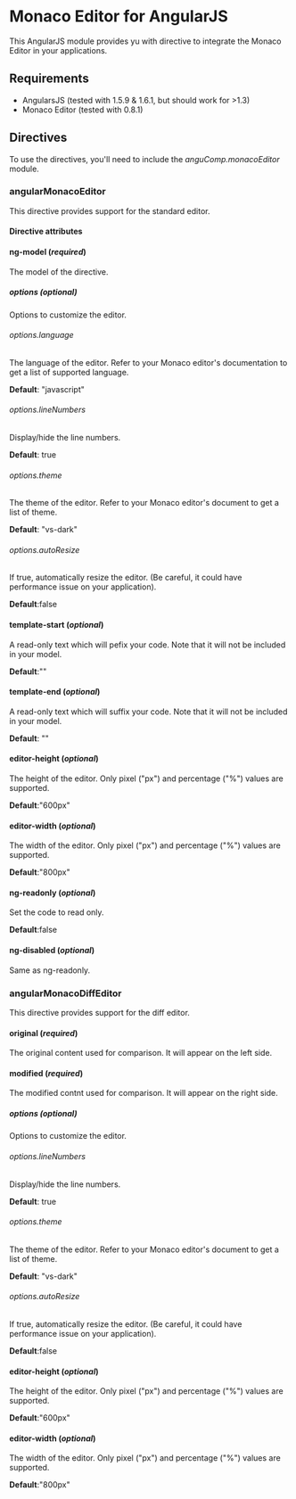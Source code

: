 # Monaco Editor for AngularJS

This AngularJS module provides yu with directive to integrate the Monaco Editor in your applications.

## Requirements
* AngularsJS (tested with 1.5.9 & 1.6.1, but should work for >1.3)
* Monaco Editor (tested with 0.8.1)

## Directives
To use the directives, you'll need to include the *anguComp.monacoEditor* module.

### angularMonacoEditor
This directive provides support for the standard editor.

#### Directive attributes
#### ng-model (*required*)
The model of the directive.

##### options (*optional*)
Options to customize the editor.

###### options.language
The language of the editor. Refer to your Monaco editor's documentation
to get a list of supported language.

**Default**: "javascript"

###### options.lineNumbers
Display/hide the line numbers.

**Default**: true

###### options.theme
The theme of the editor. Refer to your Monaco editor's document to get 
a list of theme.

**Default**: "vs-dark"

###### options.autoResize 
If true, automatically resize the editor. (Be careful, it could have performance
issue on your application).

**Default**:false

#### template-start (*optional*)
A read-only text which will pefix your code.
Note that it will not be included in your model.

**Default**:""

#### template-end (*optional*)
A read-only text which will suffix your code.
Note that it will not be included in your model.

**Default**: ""

#### editor-height (*optional*)
The height of the editor. Only pixel ("px") and percentage ("%") 
values are supported.

**Default**:"600px"

#### editor-width (*optional*)
The width of the editor. Only pixel ("px") and percentage ("%") 
values are supported.

**Default**:"800px"

#### ng-readonly (*optional*)
Set the code to read only.

**Default**:false

#### ng-disabled (*optional*)
Same as ng-readonly.


### angularMonacoDiffEditor
This directive provides support for the diff editor.

#### original (*required*)
The original content used for comparison. It will appear on
the left side.

#### modified (*required*)
The modified contnt used for comparison. It will appear on the
right side.

##### options (*optional*)
Options to customize the editor.

###### options.lineNumbers
Display/hide the line numbers.

**Default**: true

###### options.theme
The theme of the editor. Refer to your Monaco editor's document to get 
a list of theme.

**Default**: "vs-dark"

###### options.autoResize
If true, automatically resize the editor. (Be careful, it could have performance
issue on your application).

**Default**:false

#### editor-height (*optional*)
The height of the editor. Only pixel ("px") and percentage ("%") 
values are supported.

**Default**:"600px"

#### editor-width (*optional*)
The width of the editor. Only pixel ("px") and percentage ("%") 
values are supported.

**Default**:"800px"